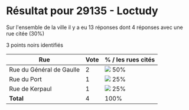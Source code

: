 # Résultat pour 29135 - Loctudy

Sur l'ensemble de la ville il y a eu 13 réponses dont 4 réponses avec une rue citée (30%)

3 points noirs identifiés

| Rue | Vote | % / les rues cités|
|-----|------|-------------------|
| Rue du Général de Gaulle | 2 | <img src="../../img/bar_50.gif" />&nbsp;50%|
| Rue du Port | 1 | <img src="../../img/bar_25.gif" />&nbsp;25%|
| Rue de Kerpaul | 1 | <img src="../../img/bar_25.gif" />&nbsp;25%|
| **Total** | 4 | 100%|
